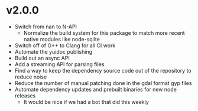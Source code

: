 # v2.0.0

- Switch from nan to N-API
  - Normalize the build system for this package to match more recent native modules like node-sqlite
- Switch off of G++ to Clang for all CI work
- Automate the yuidoc publishing
- Build out an async API
- Add a streaming API for parsing files
- Find a way to keep the dependency source code out of the repository to reduce noise
- Reduce the number of manual patching done in the gdal format gyp files
- Automate dependency updates and prebuilt binaries for new node releases
  - It would be nice if we had a bot that did this weekly
